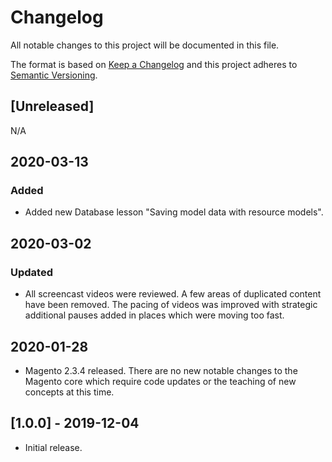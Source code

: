 # Changelog
All notable changes to this project will be documented in this file.

The format is based on [Keep a Changelog](http://keepachangelog.com/en/1.0.0/)
and this project adheres to [Semantic Versioning](http://semver.org/spec/v2.0.0.html).

## [Unreleased]

N/A

## 2020-03-13

### Added
- Added new Database lesson "Saving model data with resource models".

## 2020-03-02

### Updated
- All screencast videos were reviewed. A few areas of duplicated content have been removed. The pacing of videos was improved with strategic additional pauses added in places which were moving too fast.

## 2020-01-28

- Magento 2.3.4 released. There are no new notable changes to the Magento core which require code updates or the teaching of new concepts at this time.

## [1.0.0] - 2019-12-04

- Initial release.
